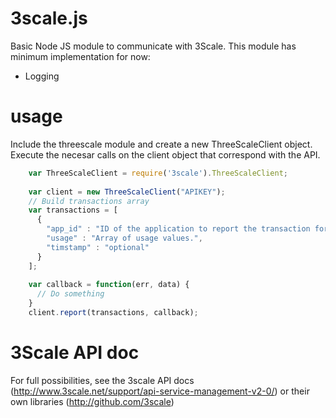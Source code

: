 # 3scale.js

Basic Node JS module to communicate with 3Scale. This module has minimum implementation for now:

* Logging


# usage
Include the threescale module and create a new ThreeScaleClient object. Execute the necesar calls 
on the client object that correspond with the API.

```javascript
    var ThreeScaleClient = require('3scale').ThreeScaleClient;
    
    var client = new ThreeScaleClient("APIKEY");
    // Build transactions array
    var transactions = [
      { 
        "app_id" : "ID of the application to report the transaction for",
        "usage" : "Array of usage values.",
        "timstamp" : "optional"  
      }
    ];
    
    var callback = function(err, data) {
      // Do something
    }
    client.report(transactions, callback);
```

# 3Scale API doc
For full possibilities, see the 3scale API docs (http://www.3scale.net/support/api-service-management-v2-0/) or their own libraries (http://github.com/3scale)
